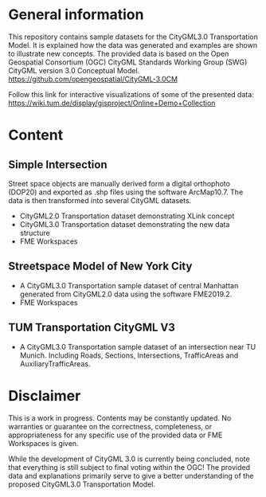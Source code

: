 # General information
This repository contains sample datasets for the CityGML3.0 Transportation Model. It is explained how the data was generated and examples are shown to illustrate new concepts. 
The provided data is based on the Open Geospatial Consortium (OGC) CityGML Standards Working Group (SWG) CityGML version 3.0 Conceptual Model. https://github.com/opengeospatial/CityGML-3.0CM

Follow this link for interactive visualizations of some of the presented data:
https://wiki.tum.de/display/gisproject/Online+Demo+Collection

# Content
## Simple Intersection
Street space objects are manually derived form a digital orthophoto (DOP20) and exported as .shp files using the software ArcMap10.7. The data is then transformed into several CityGML datasets.
*	CityGML2.0 Transportation dataset demonstrating XLink concept
*	CityGML3.0 Transportation dataset demonstrating the new data structure 
*	FME Workspaces

## Streetspace Model of New York City
*	A CityGML3.0 Transportation sample dataset of central Manhattan generated from CityGML2.0 data using the software FME2019.2.
*	FME Workspaces

## TUM Transportation CityGML V3
*	A CityGML3.0 Transportation sample dataset of an intersection near TU Munich. Including Roads, Sections, Intersections, TrafficAreas and AuxiliaryTrafficAreas.

# Disclaimer
This is a work in progress. Contents may be constantly updated. No warranties or guarantee on the correctness, completeness, or appropriateness for any specific use of the provided data or FME Workspaces is given.

While the development of CityGML 3.0 is currently being concluded, note that everything is still subject to final voting within the OGC! The provided data and explanations primarily serve to give a better understanding of the proposed CityGML3.0 Transportation Model.
